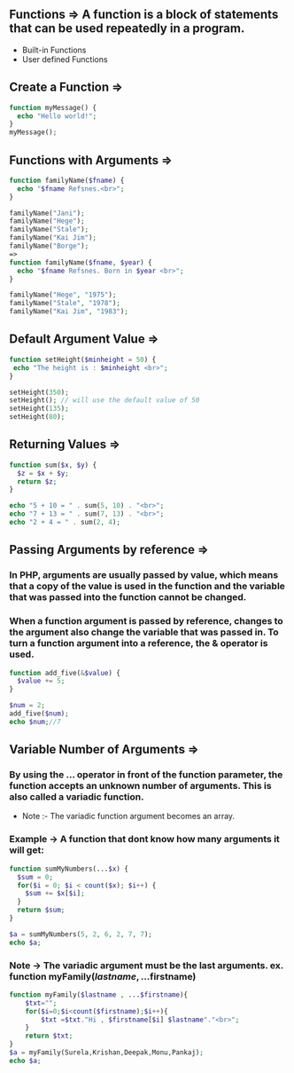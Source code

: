 ## Functions => A function is a block of statements that can be used repeatedly in a program.

-   Built-in Functions
-   User defined Functions

## Create a Function =>

```php
function myMessage() {
  echo "Hello world!";
}
myMessage();
```

## Functions with Arguments =>

```php
function familyName($fname) {
  echo "$fname Refsnes.<br>";
}

familyName("Jani");
familyName("Hege");
familyName("Stale");
familyName("Kai Jim");
familyName("Borge");
=>
function familyName($fname, $year) {
  echo "$fname Refsnes. Born in $year <br>";
}

familyName("Hege", "1975");
familyName("Stale", "1978");
familyName("Kai Jim", "1983");
```

## Default Argument Value =>

```php
function setHeight($minheight = 50) {
 echo "The height is : $minheight <br>";
}

setHeight(350);
setHeight(); // will use the default value of 50
setHeight(135);
setHeight(80);
```

## Returning Values =>

```php
function sum($x, $y) {
  $z = $x + $y;
  return $z;
}

echo "5 + 10 = " . sum(5, 10) . "<br>";
echo "7 + 13 = " . sum(7, 13) . "<br>";
echo "2 + 4 = " . sum(2, 4);
```

## Passing Arguments by reference =>

### In PHP, arguments are usually passed by value, which means that a copy of the value is used in the function and the variable that was passed into the function cannot be changed.

### When a function argument is passed by reference, changes to the argument also change the variable that was passed in. To turn a function argument into a reference, the & operator is used.

```php
function add_five(&$value) {
  $value += 5;
}

$num = 2;
add_five($num);
echo $num;//7
```

## Variable Number of Arguments =>

### By using the ... operator in front of the function parameter, the function accepts an unknown number of arguments. This is also called a variadic function.

-   Note :- The variadic function argument becomes an array.

### Example -> A function that dont know how many arguments it will get:

```php
function sumMyNumbers(...$x) {
  $sum = 0;
  for($i = 0; $i < count($x); $i++) {
    $sum += $x[$i];
  }
  return $sum;
}

$a = sumMyNumbers(5, 2, 6, 2, 7, 7);
echo $a;
```

### Note -> The variadic argument must be the last arguments. ex. function myFamily($lastname , ...$firstname)

```php
function myFamily($lastname , ...$firstname){
    $txt="";
    for($i=0;$i<count($firstname);$i++){
        $txt =$txt."Hi , $firstname[$i] $lastname"."<br>";
    }
    return $txt;
}
$a = myFamily(Surela,Krishan,Deepak,Monu,Pankaj);
echo $a;
```
